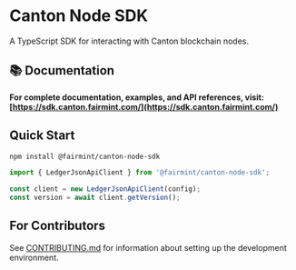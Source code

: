 # Canton Node SDK

A TypeScript SDK for interacting with Canton blockchain nodes.

## 📚 Documentation

**For complete documentation, examples, and API references, visit:**
**[https://sdk.canton.fairmint.com/](https://sdk.canton.fairmint.com/)**

## Quick Start

```bash
npm install @fairmint/canton-node-sdk
```

```typescript
import { LedgerJsonApiClient } from '@fairmint/canton-node-sdk';

const client = new LedgerJsonApiClient(config);
const version = await client.getVersion();

```

## For Contributors

See [CONTRIBUTING.md](./CONTRIBUTING.md) for information about setting up the development
environment.
